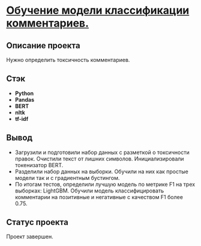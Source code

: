 # <a href='https://github.com/DmitryTatarintsev/Other-Projects/blob/main/13/13.ipynb'>Обучение модели классификации комментариев.</a>
## Описание проекта
Нужно определить токсичность комментариев.
## Стэк
- **Python**
- **Pandas**
- **BERT**
- **nltk**
- **tf-idf**

## Вывод
- Загрузили и подготовили набор данных с разметкой о токсичности правок. Очистили текст от лишних символов. Инициализировали токенизатор BERT.
- Разделили набор данных на выборки. Обучили на них как простые модели так и с градиентным бустингом.
- По итогам тестов, определили лучшую модель по метрике F1 на трех выборках: LightGBM. Обучили модель классифицировать комментарии на позитивные и негативные с качеством F1 более 0.75.

## Статус проекта
Проект завершен.
